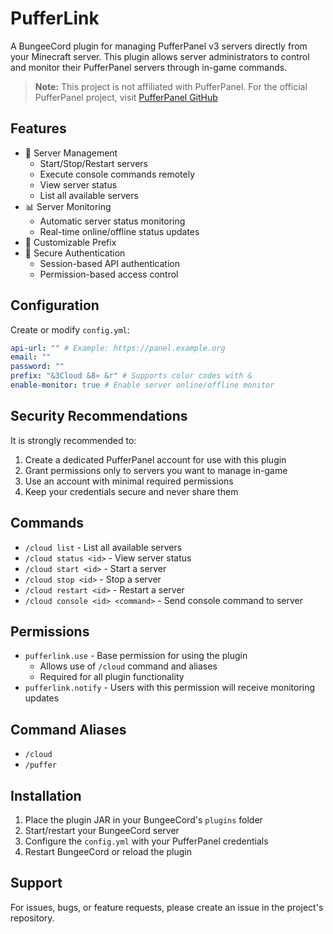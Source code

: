 # PufferLink

A BungeeCord plugin for managing PufferPanel v3 servers directly from your Minecraft server. This plugin allows server administrators to control and monitor their PufferPanel servers through in-game commands.

> **Note:** This project is not affiliated with PufferPanel. For the official PufferPanel project, visit [PufferPanel GitHub](https://github.com/pufferpanel/pufferpanel)

## Features

- 🔄 Server Management
  - Start/Stop/Restart servers
  - Execute console commands remotely
  - View server status
  - List all available servers
- 📊 Server Monitoring
  - Automatic server status monitoring
  - Real-time online/offline status updates
- 🎨 Customizable Prefix
- 🔐 Secure Authentication
  - Session-based API authentication
  - Permission-based access control

## Configuration

Create or modify `config.yml`:

```yaml
api-url: "" # Example: https://panel.example.org
email: ""
password: ""
prefix: "&3Cloud &8» &r" # Supports color codes with &
enable-monitor: true # Enable server online/offline monitor
```

## Security Recommendations

It is strongly recommended to:
1. Create a dedicated PufferPanel account for use with this plugin
2. Grant permissions only to servers you want to manage in-game
3. Use an account with minimal required permissions
4. Keep your credentials secure and never share them

## Commands

- `/cloud list` - List all available servers
- `/cloud status <id>` - View server status
- `/cloud start <id>` - Start a server
- `/cloud stop <id>` - Stop a server
- `/cloud restart <id>` - Restart a server
- `/cloud console <id> <command>` - Send console command to server

## Permissions

- `pufferlink.use` - Base permission for using the plugin
  - Allows use of `/cloud` command and aliases
  - Required for all plugin functionality
- `pufferlink.notify` - Users with this permission will receive monitoring updates

## Command Aliases

- `/cloud`
- `/puffer`

## Installation

1. Place the plugin JAR in your BungeeCord's `plugins` folder
2. Start/restart your BungeeCord server
3. Configure the `config.yml` with your PufferPanel credentials
4. Restart BungeeCord or reload the plugin

## Support

For issues, bugs, or feature requests, please create an issue in the project's repository.
